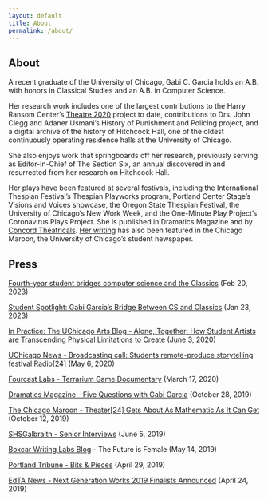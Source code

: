 ```yaml
---
layout: default
title: About
permalink: /about/
---
```


## About

A recent graduate of the University of Chicago, Gabi C. Garcia holds an A.B. with honors in Classical Studies and an A.B. in Computer Science. 

Her research work includes one of the largest contributions to the Harry Ransom Center’s [Theatre 2020](https://www.hrc.utexas.edu/theatre2020/) project to date, contributions to Drs. John Clegg and Adaner Usmani’s History of Punishment and Policing project, and a digital archive of the history of Hitchcock Hall, one of the oldest continuously operating residence halls at the University of Chicago. 

She also enjoys work that springboards off her research, previously serving as Editor-in-Chief of The Section Six, an annual discovered in and resurrected from her research on Hitchcock Hall.

Her plays have been featured at several festivals, including the International Thespian Festival’s Thespian Playworks program, Portland Center Stage’s Visions and Voices showcase, the Oregon State Thespian Festival, the University of Chicago’s New Work Week, and the One-Minute Play Project’s Coronavirus Plays Project. She is published in Dramatics Magazine and by [Concord Theatricals](https://www.concordtheatricals.com/a/119740/gabi-garcia). [Her writing](https://chicagomaroon.com/staff_name/gabi-garcia/) has also been featured in the Chicago Maroon, the University of Chicago’s student newspaper.

## Press

[Fourth-year student bridges computer science and the Classics](https://college.uchicago.edu/news/student-stories/fourth-year-student-bridges-computer-science-and-classics) (Feb 20, 2023)

[Student Spotlight: Gabi Garcia’s Bridge Between CS and Classics](https://cs.uchicago.edu/news/student-spotlight-gabi-garcias-bridge-between-cs-and-classics/) (Jan 23, 2023)

[In Practice: The UChicago Arts Blog - Alone, Together: How Student Artists are Transcending Physical Limitations to Create](https://www.uchicagoartsblog.art/archive/2020/5/26/6pwmwk0zbfm1s848czo720ohwgppfd) (June 3, 2020)

[UChicago News - Broadcasting call: Students remote-produce storytelling festival Radio[24]](https://college.uchicago.edu/news/student-stories/broadcasting-call-students-remote-produce-storytelling-festival-radio24) (May 6, 2020)

[Fourcast Labs - Terrarium Game Documentary](https://vimeo.com/398398843) (March 17, 2020)

[Dramatics Magazine - Five Questions with Gabi Garcia](https://dramatics.org/five-questions-with-gabi-garcia/) (October 28, 2019)

[The Chicago Maroon - Theater[24] Gets About As Mathematic As It Can Get](https://www.chicagomaroon.com/article/2019/10/12/theater-24-gets-mathematic-get/) (October 12, 2019)

[SHSGalbraith - Senior Interviews](https://sites.google.com/site/shsgalbraith/non-class-pages/senior-interviews/senior-interviews-2019?authuser=0) (June 5, 2019)

[Boxcar Writing Labs Blog](https://www.boxcarwritinglabs.com/blog/the-future-is-female) - The Future is Female (May 14, 2019)

[Portland Tribune - Bits & Pieces](https://pamplinmedia.com/pt/11-features/426947-333436-bits-and-pieces-pwoff) (April 29, 2019)

[EdTA News - Next Generation Works 2019 Finalists Announced](https://www.schooltheatre.org/blogs/edta-news/2019/04/24/next-generation-works-2019-finalists-announced) (April 24, 2019)